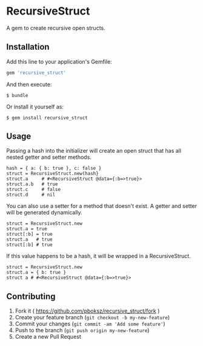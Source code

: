 # RecursiveStruct

A gem to create recursive open structs.

## Installation

Add this line to your application's Gemfile:

```ruby
gem 'recursive_struct'
```

And then execute:

    $ bundle

Or install it yourself as:

    $ gem install recursive_struct

## Usage

Passing a hash into the initializer will create an open struct that has all nested getter and setter methods.
```
hash = { a: { b: true }, c: false }
struct = RecursiveStruct.new(hash}
struct.a     # #<RecursiveStruct @data={:b=>true}>
struct.a.b   # true
struct.c     # false
struct.d     # nil
```

You can also use a setter for a method that doesn't exist. A getter and setter will be generated dynamically.
```
struct = RecursiveStruct.new
struct.a = true
struct[:b] = true
struct.a   # true
struct[:b] # true
```

If this value happens to be a hash, it will be wrapped in a RecursiveStruct.
```
struct = RecursiveStruct.new
struct.a = { b: true }
struct a # #<RecursiveStruct @data={:b=>true}>
```

## Contributing

1. Fork it ( https://github.com/pboksz/recursive_struct/fork )
2. Create your feature branch (`git checkout -b my-new-feature`)
3. Commit your changes (`git commit -am 'Add some feature'`)
4. Push to the branch (`git push origin my-new-feature`)
5. Create a new Pull Request
